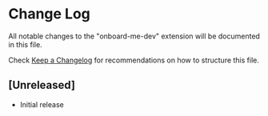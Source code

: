 # Change Log

All notable changes to the "onboard-me-dev" extension will be documented in this file.

Check [Keep a Changelog](http://keepachangelog.com/) for recommendations on how to structure this file.

## [Unreleased]

- Initial release